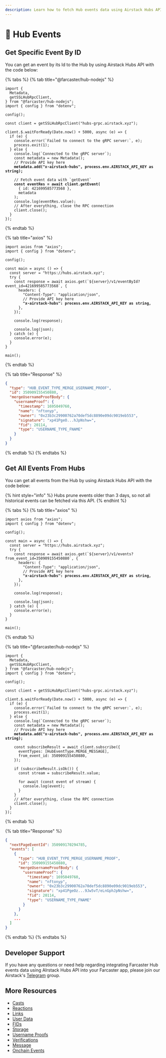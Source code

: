 ```yaml
---
description: Learn how to fetch Hub events data using Airstack Hubs API.
---
```


# 🎉 Hub Events

## Get Specific Event By ID

You can get an event by its Id to the Hub by using Airstack Hubs API with the code below:

{% tabs %}
{% tab title="@farcaster/hub-nodejs" %}
<pre class="language-typescript"><code class="lang-typescript">import {
  Metadata,
  getSSLHubRpcClient,
} from "@farcaster/hub-nodejs";
import { config } from "dotenv";

config();

const client = getSSLHubRpcClient("hubs-grpc.airstack.xyz");

client.$.waitForReady(Date.now() + 5000, async (e) => {
  if (e) {
    console.error(`Failed to connect to the gRPC server:`, e);
    process.exit(1);
  } else {
    console.log(`Connected to the gRPC server`);
    const metadata = new Metadata();
    // Provide API key here
<strong>    metadata.add("x-airstack-hubs", process.env.AIRSTACK_API_KEY as string);
</strong>
    // Fetch event data with `getEvent`
<strong>    const eventRes = await client.getEvent(
</strong>      { id: 421699585773568 },
      metadata
    );
    console.log(eventRes.value);
    // After everything, close the RPC connection
    client.close();
  }
});
</code></pre>
{% endtab %}

{% tab title="axios" %}
<pre class="language-typescript"><code class="lang-typescript">import axios from "axios";
import { config } from "dotenv";

config();

const main = async () => {
  const server = "https://hubs.airstack.xyz";
  try {
    const response = await axios.get(`${server}/v1/eventById?event_id=421699585773568`, {
      headers: {
        "Content-Type": "application/json",
        // Provide API key here
<strong>        "x-airstack-hubs": process.env.AIRSTACK_API_KEY as string,
</strong>      },
    });
  
    console.log(response);
  
    console.log(json);
  } catch (e) {
    console.error(e);
  }
}

main();
</code></pre>
{% endtab %}

{% tab title="Response" %}
```json
{
  "type": "HUB_EVENT_TYPE_MERGE_USERNAME_PROOF",
  "id": 350909155450880,
  "mergeUsernameProofBody": {
    "usernameProof": {
      "timestamp": 1695049760,
      "name": "nftonyp",
      "owner": "0x23b3c29900762a70def5dc8890e09dc9019eb553",
      "signature": "xp41PgeO...hJpNshw=",
      "fid": 20114,
      "type": "USERNAME_TYPE_FNAME"
    }
  }
}
```
{% endtab %}
{% endtabs %}

## Get All Events From Hubs

You can get all events from the Hub by using Airstack Hubs API with the code below:

{% hint style="info" %}
Hubs prune events older than 3 days, so not all historical events can be fetched via this API.
{% endhint %}

{% tabs %}
{% tab title="axios" %}
<pre class="language-typescript"><code class="lang-typescript">import axios from "axios";
import { config } from "dotenv";

config();

const main = async () => {
  const server = "https://hubs.airstack.xyz";
  try {
    const response = await axios.get(`${server}/v1/events?from_event_id=350909155450880`, {
      headers: {
        "Content-Type": "application/json",
        // Provide API key here
<strong>        "x-airstack-hubs": process.env.AIRSTACK_API_KEY as string,
</strong>      },
    });
  
    console.log(response);
  
    console.log(json);
  } catch (e) {
    console.error(e);
  }
}

main();
</code></pre>
{% endtab %}

{% tab title="@farcaster/hub-nodejs" %}
<pre class="language-typescript"><code class="lang-typescript">import {
  Metadata,
  getSSLHubRpcClient,
} from "@farcaster/hub-nodejs";
import { config } from "dotenv";

config();

const client = getSSLHubRpcClient("hubs-grpc.airstack.xyz");

client.$.waitForReady(Date.now() + 5000, async (e) => {
  if (e) {
    console.error(`Failed to connect to the gRPC server:`, e);
    process.exit(1);
  } else {
    console.log(`Connected to the gRPC server`);
    const metadata = new Metadata();
    // Provide API key here
<strong>    metadata.add("x-airstack-hubs", process.env.AIRSTACK_API_KEY as string);
</strong>
    const subscribeResult = await client.subscribe({
      eventTypes: [HubEventType.MERGE_MESSAGE],
      from_event_id: 350909155450880,
    });

    if (subscribeResult.isOk()) {
      const stream = subscribeResult.value;

      for await (const event of stream) {
        console.log(event);
      }
    }
    // After everything, close the RPC connection
    client.close();
  }
});
</code></pre>
{% endtab %}

{% tab title="Response" %}
```json
{
  "nextPageEventId": 350909170294785,
  "events": [
    {
      "type": "HUB_EVENT_TYPE_MERGE_USERNAME_PROOF",
      "id": 350909155450880,
      "mergeUsernameProofBody": {
        "usernameProof": {
          "timestamp": 1695049760,
          "name": "nftonyp",
          "owner": "0x23b3c29900762a70def5dc8890e09dc9019eb553",
          "signature": "xp41PgeOz...9Jw5vT/eLnGphJpNshw=",
          "fid": 20114,
          "type": "USERNAME_TYPE_FNAME"
        }
      }
    },
    ...
  ]
}
```
{% endtab %}
{% endtabs %}

## Developer Support

If you have any questions or need help regarding integrating Farcaster Hub events data using AIrstack Hubs API into your Farcaster app, please join our Airstack's [Telegram](https://t.me/+1k3c2FR7z51mNDRh) group.

## More Resources

* [Casts](casts.md)
* [Reactions](reactions.md)
* [Links](links.md)
* [User Data](user-data.md)
* [FIDs](fids.md)
* [Storage](storage.md)
* [Username Proofs](username-proofs.md)
* [Verifications](verifcations.md)
* [Message](message.md)
* [Onchain Events](onchain-events.md)
